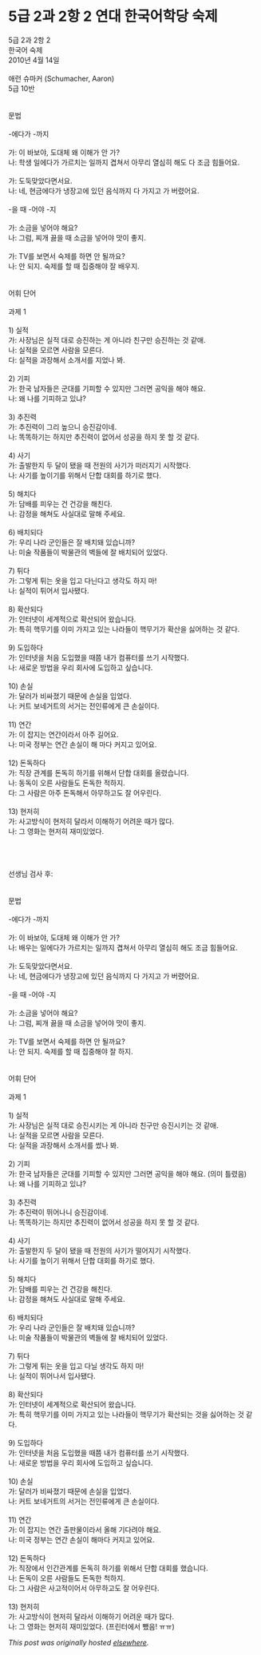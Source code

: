 # 5급 2과 2항 2 연대 한국어학당 숙제

<div>
<p>5&#44553; 2&#44284; 2&#54637; 2<br>&#54620;&#44397;&#50612; &#49689;&#51228;<br>2010&#45380; 4&#50900; 14&#51068;<br><br>&#50528;&#47088; &#49800;&#47560;&#52964; (Schumacher, Aaron)<br>5&#44553; 10&#48152;<br><br><br>&#47928;&#48277;<br><br>-&#50640;&#45796;&#44032; -&#44620;&#51648;<br><br>&#44032;: &#51060; &#48148;&#48372;&#50556;, &#46020;&#45824;&#52404; &#50780; &#51060;&#54644;&#44032; &#50504; &#44032;?<br>&#45208;: &#54617;&#49373; &#51068;&#50640;&#45796;&#44032; &#44032;&#47476;&#52824;&#45716; &#51068;&#44620;&#51648; &#44217;&#52432;&#49436; &#50500;&#47924;&#47532; &#50676;&#49900;&#55176; &#54644;&#46020; &#45796; &#51312;&#44552; &#55192;&#46308;&#50612;&#50836;.<br><br>&#44032;: &#46020;&#46161;&#47582;&#50520;&#45796;&#47732;&#49436;&#50836;.<br>&#45208;: &#45348;, &#54788;&#44552;&#50640;&#45796;&#44032; &#45257;&#51109;&#44256;&#50640; &#51080;&#45912; &#51020;&#49885;&#44620;&#51648; &#45796; &#44032;&#51648;&#44256; &#44032; &#48260;&#47160;&#50612;&#50836;.<br><br>-&#51012; &#46412; -&#50612;&#50556; -&#51648;<br><br>&#44032;: &#49548;&#44552;&#51012; &#45347;&#50612;&#50556; &#54644;&#50836;?<br>&#45208;: &#44536;&#47100;, &#52236;&#44060; &#45139;&#51012; &#46412; &#49548;&#44552;&#51012; &#45347;&#50612;&#50556; &#47579;&#51060; &#51339;&#51648;.<br><br>&#44032;: TV&#47484; &#48372;&#47732;&#49436; &#49689;&#51228;&#47484; &#54616;&#47732; &#50504; &#46112;&#44620;&#50836;?<br>&#45208;: &#50504; &#46104;&#51648;. &#49689;&#51228;&#47484; &#54624; &#46412; &#51665;&#51473;&#54644;&#50556; &#51096; &#48176;&#50864;&#51648;.<br><br><br>&#50612;&#55064; &#45800;&#50612;<br><br>&#44284;&#51228; 1<br><br>1) &#49892;&#51201;<br>&#44032;: &#49324;&#51109;&#45784;&#51008; &#49892;&#51201; &#45824;&#47196; &#49849;&#51652;&#54616;&#45716; &#44172; &#50500;&#45768;&#46972; &#52828;&#44396;&#47564; &#49849;&#51652;&#54616;&#45716; &#44163; &#44057;&#50528;.<br>&#45208;: &#49892;&#51201;&#51012; &#47784;&#47476;&#47732; &#49324;&#46988;&#51012; &#47784;&#47480;&#45796;.<br>&#45796;: &#49892;&#51201;&#51012; &#44284;&#51109;&#54644;&#49436; &#49548;&#44060;&#49436;&#47484; &#51648;&#50632;&#45208; &#48400;.<br><br>2) &#44592;&#54588;<br>&#44032;: &#54620;&#44397; &#45224;&#51088;&#46308;&#51008; &#44400;&#45824;&#47484; &#44592;&#54588;&#54624; &#49688; &#51080;&#51648;&#47564; &#44536;&#47084;&#47732; &#44277;&#51061;&#51012; &#54644;&#50556; &#54644;&#50836;.<br>&#45208;: &#50780; &#45208;&#47484; &#44592;&#54588;&#54616;&#44256; &#51080;&#45264;?<br><br>3) &#52628;&#51652;&#47141;<br>&#44032;: &#52628;&#51652;&#47141;&#51060; &#44536;&#47532; &#45458;&#51004;&#45768; &#49849;&#51652;&#44048;&#51060;&#45348;.<br>&#45208;: &#46609;&#46609;&#54616;&#44592;&#45716; &#54616;&#51648;&#47564; &#52628;&#51652;&#47141;&#51060; &#50630;&#50612;&#49436; &#49457;&#44277;&#51012; &#54616;&#51648; &#47803; &#54624; &#44163; &#44057;&#45796;.<br><br>4) &#49324;&#44592;<br>&#44032;: &#52636;&#48156;&#54620;&#51648; &#46160; &#45804;&#51060; &#46096;&#51012; &#46412; &#51204;&#50896;&#51032; &#49324;&#44592;&#44032; &#46496;&#47084;&#51648;&#44592; &#49884;&#51089;&#54664;&#45796;.<br>&#45208;: &#49324;&#44592;&#47484; &#45458;&#51060;&#44592;&#47484; &#50948;&#54644;&#49436; &#45800;&#54633; &#45824;&#54924;&#47484; &#54616;&#44592;&#47196; &#54664;&#45796;.<br><br>5) &#54644;&#52824;&#45796;<br>&#44032;: &#45812;&#48176;&#47484; &#54588;&#50864;&#45716; &#44148; &#44148;&#44053;&#51012; &#54644;&#52828;&#45796;.<br>&#45208;: &#44048;&#51221;&#51012; &#54644;&#52432;&#46020; &#49324;&#49892;&#45824;&#47196; &#47568;&#54644; &#51452;&#49464;&#50836;.<br><br>6) &#48176;&#52824;&#46104;&#45796;<br>&#44032;: &#50864;&#47532; &#45208;&#46972; &#44400;&#51064;&#46308;&#51008; &#51096; &#48176;&#52824;&#46076; &#51080;&#49845;&#45768;&#44620;?<br>&#45208;: &#48120;&#49696; &#51089;&#54408;&#46308;&#51060; &#48149;&#47932;&#44288;&#51032; &#48317;&#46308;&#50640; &#51096; &#48176;&#52824;&#46104;&#50612; &#51080;&#50632;&#45796;.<br><br>7) &#53888;&#45796;<br>&#44032;: &#44536;&#47111;&#44172; &#53888;&#45716; &#50743;&#51012; &#51077;&#44256; &#45796;&#45772;&#45796;&#44256; &#49373;&#44033;&#46020; &#54616;&#51648; &#47560;!<br>&#45208;: &#49892;&#51201;&#51060; &#53888;&#50612;&#49436; &#51077;&#49324;&#46096;&#45796;.<br><br>8) &#54869;&#49328;&#46104;&#45796;<br>&#44032;: &#51064;&#53552;&#45367;&#51060; &#49464;&#44228;&#51201;&#51004;&#47196; &#54869;&#49328;&#46104;&#50612; &#50772;&#49845;&#45768;&#45796;.<br>&#44032;: &#53945;&#55176; &#54645;&#47924;&#44592;&#47484; &#51060;&#48120; &#44032;&#51648;&#44256; &#51080;&#45716; &#45208;&#46972;&#46308;&#51060; &#54645;&#47924;&#44592;&#44032; &#54869;&#49328;&#51012; &#49899;&#50612;&#54616;&#45716; &#44163; &#44057;&#45796;.<br><br>9) &#46020;&#51077;&#54616;&#45796;<br>&#44032;: &#51064;&#53552;&#45367;&#51012; &#52376;&#51020; &#46020;&#51077;&#54664;&#51012; &#46412;&#52196; &#45236;&#44032; &#52980;&#54504;&#53552;&#47484; &#50416;&#44592; &#49884;&#51089;&#54664;&#45796;.<br>&#45208;: &#49352;&#47196;&#50868; &#48169;&#48277;&#51012; &#50864;&#47532; &#54924;&#49324;&#50640; &#46020;&#51077;&#54616;&#44256; &#49910;&#49845;&#45768;&#45796;.<br><br>10) &#49552;&#49892;<br>&#44032;: &#45804;&#47084;&#44032; &#48708;&#49912;&#51276;&#44592; &#46412;&#47928;&#50640; &#49552;&#49892;&#51012; &#51077;&#50632;&#45796;.<br>&#45208;: &#52964;&#53944; &#48372;&#45348;&#44144;&#53944;&#51032; &#49436;&#44144;&#45716; &#51204;&#51064;&#47448;&#50640;&#44172; &#53360; &#49552;&#49892;&#51060;&#45796;.<br><br>11) &#50672;&#44036;<br>&#44032;: &#51060; &#51105;&#51648;&#45716; &#50672;&#44036;&#51060;&#46972;&#49436; &#50500;&#51452; &#44600;&#50612;&#50836;.<br>&#45208;: &#48120;&#44397; &#51221;&#48512;&#45716; &#50672;&#44036; &#49552;&#49892;&#51060; &#54644; &#47560;&#45796; &#52964;&#51648;&#44256; &#51080;&#50612;&#50836;.<br><br>12) &#46024;&#46021;&#54616;&#45796;<br>&#44032;: &#51649;&#51109; &#44288;&#44228;&#47484; &#46024;&#46021;&#55176; &#54616;&#44592;&#47484; &#50948;&#54644;&#49436; &#45800;&#54633; &#45824;&#54924;&#47484; &#50732;&#47160;&#49845;&#45768;&#45796;.<br>&#45208;: &#46041;&#46021;&#51060; &#50724;&#47480; &#49324;&#46988;&#46308;&#46020; &#46024;&#46021;&#54620; &#51201;&#54616;&#51648;.<br>&#45796;: &#44536; &#49324;&#46988;&#51008; &#50500;&#51452; &#46024;&#46021;&#54644;&#49436; &#50500;&#47924;&#54616;&#44256;&#46020; &#51096; &#50612;&#50864;&#47536;&#45796;.<br><br>13) &#54788;&#51200;&#55176;<br>&#44032;: &#49324;&#44256;&#48169;&#49885;&#51060; &#54788;&#51200;&#55176; &#45804;&#46972;&#49436; &#51060;&#54644;&#54616;&#44592; &#50612;&#47140;&#50868; &#46412;&#44032; &#47566;&#45796;.<br>&#45208;: &#44536; &#50689;&#54868;&#45716; &#54788;&#51200;&#55176; &#51116;&#48120;&#51080;&#50632;&#45796;.</p>
<div><br></div>
<div><br></div>
<div><br></div>
<div>&#49440;&#49373;&#45784; &#44160;&#49324; &#54980;:</div>
<div><br></div>
<div><br></div>
<div>&#47928;&#48277;<br><br>-&#50640;&#45796;&#44032; -&#44620;&#51648;<br><br>&#44032;: &#51060; &#48148;&#48372;&#50556;, &#46020;&#45824;&#52404; &#50780; &#51060;&#54644;&#44032; &#50504; &#44032;?<br>&#45208;: &#48176;&#50864;&#45716; &#51068;&#50640;&#45796;&#44032; &#44032;&#47476;&#52824;&#45716; &#51068;&#44620;&#51648; &#44217;&#52432;&#49436; &#50500;&#47924;&#47532; &#50676;&#49900;&#55176; &#54644;&#46020; &#51312;&#44552; &#55192;&#46308;&#50612;&#50836;.<br><br>&#44032;: &#46020;&#46161;&#47582;&#50520;&#45796;&#47732;&#49436;&#50836;.<br>&#45208;: &#45348;, &#54788;&#44552;&#50640;&#45796;&#44032; &#45257;&#51109;&#44256;&#50640; &#51080;&#45912; &#51020;&#49885;&#44620;&#51648; &#45796; &#44032;&#51648;&#44256; &#44032; &#48260;&#47160;&#50612;&#50836;.<br><br>-&#51012; &#46412; -&#50612;&#50556; -&#51648;<br><br>&#44032;: &#49548;&#44552;&#51012; &#45347;&#50612;&#50556; &#54644;&#50836;?<br>&#45208;: &#44536;&#47100;, &#52236;&#44060; &#45139;&#51012; &#46412; &#49548;&#44552;&#51012; &#45347;&#50612;&#50556; &#47579;&#51060; &#51339;&#51648;.<br><br>&#44032;: TV&#47484; &#48372;&#47732;&#49436; &#49689;&#51228;&#47484; &#54616;&#47732; &#50504; &#46112;&#44620;&#50836;?<br>&#45208;: &#50504; &#46104;&#51648;. &#49689;&#51228;&#47484; &#54624; &#46412; &#51665;&#51473;&#54644;&#50556; &#51096; &#54616;&#51648;.<br><br><br>&#50612;&#55064; &#45800;&#50612;<br><br>&#44284;&#51228; 1<br><br>1) &#49892;&#51201;<br>&#44032;: &#49324;&#51109;&#45784;&#51008; &#49892;&#51201; &#45824;&#47196; &#49849;&#51652;&#49884;&#53412;&#45716; &#44172; &#50500;&#45768;&#46972; &#52828;&#44396;&#47564; &#49849;&#51652;&#49884;&#53412;&#45716; &#44163; &#44057;&#50528;.<br>&#45208;: &#49892;&#51201;&#51012; &#47784;&#47476;&#47732; &#49324;&#46988;&#51012; &#47784;&#47480;&#45796;.<br>&#45796;: &#49892;&#51201;&#51012; &#44284;&#51109;&#54644;&#49436; &#49548;&#44060;&#49436;&#47484; &#50044;&#45208; &#48400;.<br><br>2) &#44592;&#54588;<br>&#44032;: &#54620;&#44397; &#45224;&#51088;&#46308;&#51008; &#44400;&#45824;&#47484; &#44592;&#54588;&#54624; &#49688; &#51080;&#51648;&#47564; &#44536;&#47084;&#47732; &#44277;&#51061;&#51012; &#54644;&#50556; &#54644;&#50836;. (&#51032;&#48120; &#53952;&#47160;&#51020;)<br>&#45208;: &#50780; &#45208;&#47484; &#44592;&#54588;&#54616;&#44256; &#51080;&#45264;?<br><br>3) &#52628;&#51652;&#47141;<br>&#44032;: &#52628;&#51652;&#47141;&#51060; &#46832;&#50612;&#45208;&#45768; &#49849;&#51652;&#44048;&#51060;&#45348;.<br>&#45208;: &#46609;&#46609;&#54616;&#44592;&#45716; &#54616;&#51648;&#47564; &#52628;&#51652;&#47141;&#51060; &#50630;&#50612;&#49436; &#49457;&#44277;&#51012; &#54616;&#51648; &#47803; &#54624; &#44163; &#44057;&#45796;.<br><br>4) &#49324;&#44592;<br>&#44032;: &#52636;&#48156;&#54620;&#51648; &#46160; &#45804;&#51060; &#46096;&#51012; &#46412; &#51204;&#50896;&#51032; &#49324;&#44592;&#44032; &#46504;&#50612;&#51648;&#44592; &#49884;&#51089;&#54664;&#45796;.<br>&#45208;: &#49324;&#44592;&#47484; &#45458;&#51060;&#44592; &#50948;&#54644;&#49436; &#45800;&#54633; &#45824;&#54924;&#47484; &#54616;&#44592;&#47196; &#54664;&#45796;.<br><br>5) &#54644;&#52824;&#45796;<br>&#44032;: &#45812;&#48176;&#47484; &#54588;&#50864;&#45716; &#44148; &#44148;&#44053;&#51012; &#54644;&#52828;&#45796;.<br>&#45208;: &#44048;&#51221;&#51012; &#54644;&#52432;&#46020; &#49324;&#49892;&#45824;&#47196; &#47568;&#54644; &#51452;&#49464;&#50836;.<br><br>6) &#48176;&#52824;&#46104;&#45796;<br>&#44032;: &#50864;&#47532; &#45208;&#46972; &#44400;&#51064;&#46308;&#51008; &#51096; &#48176;&#52824;&#46076; &#51080;&#49845;&#45768;&#44620;?<br>&#45208;: &#48120;&#49696; &#51089;&#54408;&#46308;&#51060; &#48149;&#47932;&#44288;&#51032; &#48317;&#46308;&#50640; &#51096; &#48176;&#52824;&#46104;&#50612; &#51080;&#50632;&#45796;.<br><br>7) &#53888;&#45796;<br>&#44032;: &#44536;&#47111;&#44172; &#53888;&#45716; &#50743;&#51012; &#51077;&#44256; &#45796;&#45776; &#49373;&#44033;&#46020; &#54616;&#51648; &#47560;!<br>&#45208;: &#49892;&#51201;&#51060; &#46832;&#50612;&#45208;&#49436; &#51077;&#49324;&#46096;&#45796;.<br><br>8) &#54869;&#49328;&#46104;&#45796;<br>&#44032;: &#51064;&#53552;&#45367;&#51060; &#49464;&#44228;&#51201;&#51004;&#47196; &#54869;&#49328;&#46104;&#50612; &#50772;&#49845;&#45768;&#45796;.<br>&#44032;: &#53945;&#55176; &#54645;&#47924;&#44592;&#47484; &#51060;&#48120; &#44032;&#51648;&#44256; &#51080;&#45716; &#45208;&#46972;&#46308;&#51060; &#54645;&#47924;&#44592;&#44032; &#54869;&#49328;&#46104;&#45716; &#44163;&#51012; &#49899;&#50612;&#54616;&#45716; &#44163; &#44057;&#45796;.<br><br>9) &#46020;&#51077;&#54616;&#45796;<br>&#44032;: &#51064;&#53552;&#45367;&#51012; &#52376;&#51020; &#46020;&#51077;&#54664;&#51012; &#46412;&#52196; &#45236;&#44032; &#52980;&#54504;&#53552;&#47484; &#50416;&#44592; &#49884;&#51089;&#54664;&#45796;.<br>&#45208;: &#49352;&#47196;&#50868; &#48169;&#48277;&#51012; &#50864;&#47532; &#54924;&#49324;&#50640; &#46020;&#51077;&#54616;&#44256; &#49910;&#49845;&#45768;&#45796;.<br><br>10) &#49552;&#49892;<br>&#44032;: &#45804;&#47084;&#44032; &#48708;&#49912;&#51276;&#44592; &#46412;&#47928;&#50640; &#49552;&#49892;&#51012; &#51077;&#50632;&#45796;.<br>&#45208;: &#52964;&#53944; &#48372;&#45348;&#44144;&#53944;&#51032; &#49436;&#44144;&#45716; &#51204;&#51064;&#47448;&#50640;&#44172; &#53360; &#49552;&#49892;&#51060;&#45796;.<br><br>11) &#50672;&#44036;<br>&#44032;: &#51060; &#51105;&#51648;&#45716; &#50672;&#44036; &#52636;&#54032;&#47932;&#51060;&#46972;&#49436; &#50732;&#54644; &#44592;&#45796;&#47140;&#50556; &#54644;&#50836;.<br>&#45208;: &#48120;&#44397; &#51221;&#48512;&#45716; &#50672;&#44036; &#49552;&#49892;&#51060; &#54644;&#47560;&#45796; &#52964;&#51648;&#44256; &#51080;&#50612;&#50836;.<br><br>12) &#46024;&#46021;&#54616;&#45796;<br>&#44032;: &#51649;&#51109;&#50640;&#49436; &#51064;&#44036;&#44288;&#44228;&#47484; &#46024;&#46021;&#55176; &#54616;&#44592;&#47484; &#50948;&#54644;&#49436; &#45800;&#54633; &#45824;&#54924;&#47484; &#54664;&#49845;&#45768;&#45796;.<br>&#45208;: &#46024;&#46021;&#51060; &#50724;&#47480; &#49324;&#46988;&#46308;&#46020; &#46024;&#46021;&#54620; &#52377;&#54616;&#51648;.<br>&#45796;: &#44536; &#49324;&#46988;&#51008; &#49324;&#44256;&#51201;&#51060;&#50612;&#49436; &#50500;&#47924;&#54616;&#44256;&#46020; &#51096; &#50612;&#50864;&#47536;&#45796;.<br><br>13) &#54788;&#51200;&#55176;<br>&#44032;: &#49324;&#44256;&#48169;&#49885;&#51060; &#54788;&#51200;&#55176; &#45804;&#46972;&#49436; &#51060;&#54644;&#54616;&#44592; &#50612;&#47140;&#50868; &#46412;&#44032; &#47566;&#45796;.<br>&#45208;: &#44536; &#50689;&#54868;&#45716; &#54788;&#51200;&#55176; &#51116;&#48120;&#51080;&#50632;&#45796;. (&#54532;&#47536;&#53552;&#50640;&#49436; &#48784;&#51020;! &#12640;&#12640;)</div>
</div>


*This post was originally hosted [elsewhere](http://planspace.blogspot.com/2010/04/5-2-2-2.html).*
